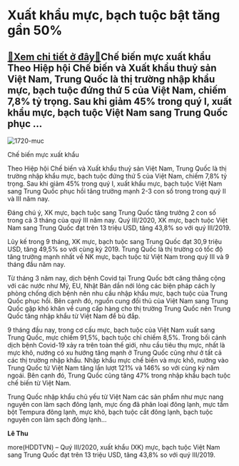 Xuất khẩu mực, bạch tuộc bật tăng gần 50%
=========================================

[:gift:Xem chi tiết ở đây:gift:](https://hddtvn.com/xuat-khau-muc-bach-tuoc-bat-tang-gan-50/)Chế biến mực xuất khẩu Theo Hiệp hội Chế biến và Xuất khẩu thuỷ sản Việt Nam, Trung Quốc là thị trường nhập khẩu mực, bạch tuộc đứng thứ 5 của Việt Nam, chiếm 7,8% tỷ trọng. Sau khi giảm 45% trong quý I, xuất khẩu mực, bạch tuộc Việt Nam sang Trung Quốc phục …
--------------------------------------------------------------------------------------------------------------------------------------------------------------------------------------------------------------------------------------------------------------------





![1720-muc](https://hddtvn.com/wp-content/uploads/2021/01/1720_muc.jpg "Xuất khẩu mực, bạch tuộc bật tăng gần 50%")


Chế biến mực xuất khẩu



Theo Hiệp hội Chế biến và Xuất khẩu thuỷ sản Việt Nam, Trung Quốc là thị trường nhập khẩu mực, bạch tuộc đứng thứ 5 của Việt Nam, chiếm 7,8% tỷ trọng. Sau khi giảm 45% trong quý I, xuất khẩu mực, bạch tuộc Việt Nam sang Trung Quốc phục hồi tăng trưởng mạnh 2-3 con số trong trong quý II và III năm nay.


Đáng chú ý, XK mực, bạch tuộc sang Trung Quốc tăng trưởng 2 con số trong cả 3 tháng của quý III năm nay. Quý III/2020, XK mực, bạch tuộc Việt Nam sang Trung Quốc đạt trên 13 triệu USD, tăng 43,8% so với quý III/2019.


Lũy kế trong 9 tháng, XK mực, bạch tuộc sang Trung Quốc đạt 30,9 triệu USD, tăng 49,5% so với cùng kỳ 2019. Trung Quốc là thị trường có tốc độ tăng trưởng mạnh nhất về NK mực, bạch tuộc từ Việt Nam trong quý III và 9 tháng đầu năm nay.


Từ tháng 3 năm nay, dịch bệnh Covid tại Trung Quốc bớt căng thẳng cộng với các nước như Mỹ, EU, Nhật Bản dần nới lỏng các biện pháp cách ly phòng chống dịch bệnh nên nhu cầu nhập khẩu mực, bạch tuộc của Trung Quốc phục hồi. Bên cạnh đó, nguồn cung đối thủ của Việt Nam sang Trung Quốc gặp khó khăn về cung cấp hàng cho thị trường Trung Quốc nên Trung Quốc tăng nhập khẩu từ Việt Nam để bù đắp.


9 tháng đầu nay, trong cơ cấu mực, bạch tuộc của Việt Nam xuất sang Trung Quốc, mực chiếm 91,5%, bạch tuộc chỉ chiếm 8,5%. Trong bối cảnh dịch bệnh Covid-19 xảy ra trên toàn thế giới, nhu cầu tiêu thụ mực, nhất là mực khô, nướng có xu hướng tăng mạnh ở Trung Quốc cũng như ở tất cả các thị trường nhập khẩu. Nhập khẩu mực chế biến và mực khô, nướng vào Trung Quốc từ Việt Nam tăng lần lượt 121% và 146% so với cùng kỳ năm ngoái. Bên cạnh đó, Trung Quốc cũng tăng 47% trong nhập khẩu bạch tuộc chế biến từ Việt Nam.


Trung Quốc nhập khẩu chủ yếu từ Việt Nam các sản phẩm như mực nang nguyên con làm sạch đông lạnh, mực ống đã phân loại đông lạnh, mực tẩm bột Tempura đông lạnh, mực khô, bạch tuộc cắt đông lạnh, bạch tuộc nguyên con làm sạch đông lạnh…




**Lê Thu**



more(HDDTVN) – Quý III/2020, xuất khẩu (XK) mực, bạch tuộc Việt Nam sang Trung Quốc đạt trên 13 triệu USD, tăng 43,8% so với quý III/2019.

